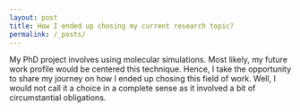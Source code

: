 ```yaml
---
layout: post
title: How I ended up chosing my current research topic?
permalink: /_posts/
---
```


My PhD project involves using molecular simulations. Most likely, my future work profile would be centered this technique. Hence, I take the opportunity to share my journey on how I ended up chosing this field of work. Well, I would not call it a choice in a complete sense as it involved a bit of circumstantial obligations.

